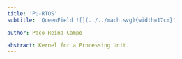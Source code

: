```yaml
---
title: 'PU-RTOS'
subtitle: 'QueenField ![](../../mach.svg){width=17cm}'

author: Paco Reina Campo

abstract: Kernel for a Processing Unit.
---
```

